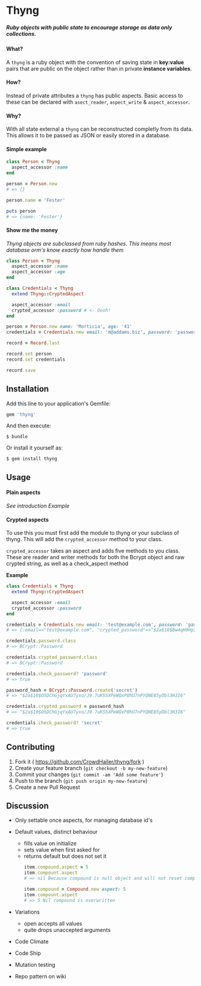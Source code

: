 # Thyng

##### Ruby objects with public state to encourage storage as data only collections.

#### What?
A `thyng` is a ruby object with the convention of saving state in **key:value** pairs that are public on the object rather than in private **instance variables**.

#### How?
Instead of private attributes a `thyng` has public aspects. Basic access to these can be declared with `asect_reader`, `aspect_write` & `aspect_accessor`.

#### Why?
With all state external a `thyng` can be reconstructed completly from its data. This allows it to be passed as JSON or easily stored in a database.

#### Simple example

```ruby
class Person < Thyng
  aspect_accessor :name
end

person = Person.new
# => {}

person.name = 'Fester'

puts person
# => {name: 'Fester'}
``` 

#### Show me the money
*Thyng objects are subclassed from ruby hashes. This means most database orm's know exactly how handle them*

```ruby
class Person < Thyng
  aspect_accessor :name
  aspect_accessor :age
end

class Credentials < Thyng
  extend Thyng::CryptedAspect

  aspect_accessor :email
  crypted_accessor :password # <- Oooh!
end

person = Person.new name: 'Morticia', age: '41'
credentials = Credentials.new email: 'm@addams.biz', password: 'password'

record = Record.last

record.set person
record.set credentials

record.save
```

## Installation

Add this line to your application's Gemfile:

```ruby
gem 'thyng'
```

And then execute:

    $ bundle

Or install it yourself as:

    $ gem install thyng

## Usage

#### Plain aspects
*See introduction Example*

#### Crypted aspects
To use this you must first add the module to thyng or your subclass of thyng. This will add the `crypted_accessor` method to your class.

`crypted_accessor` takes an aspect and adds five methods to you class. These are reader and writer methods for both the Bcrypt object and raw crypted string, as well as a check_aspect method

**Example**
```ruby
class Credentials < Thyng
  extend Thyng::CryptedAspect

  aspect_accessor :email
  crypted_accessor :password
end

credentials = Credentials.new email: 'test@example.com', password: 'password'
# => {:email=>"test@example.com", "crypted_password"=>"$2a$10$Bw4qH9Hp3iMG7c97SIBgJ.ahpXbL8M95FyDU7O.UHo4zgnxcm3bBi"} 

credentials.password.class
# => BCrypt::Password 

credentials.crypted_password.class
# => BCrypt::Password 

credentials.check_password? 'password'
# => true 

password_hash = BCrypt::Password.create('secret')
# => "$2a$10$O5DChGjqYxAU7yxo/J9.7uK55XPeWQxP0hU7nPYQNE85yDbl3H3I6" 

credentials.crypted_password = password_hash
# => "$2a$10$O5DChGjqYxAU7yxo/J9.7uK55XPeWQxP0hU7nPYQNE85yDbl3H3I6" 

credentials.check_password? 'secret'
# => true 

``` 

## Contributing

1. Fork it ( https://github.com/CrowdHailer/thyng/fork )
2. Create your feature branch (`git checkout -b my-new-feature`)
3. Commit your changes (`git commit -am 'Add some feature'`)
4. Push to the branch (`git push origin my-new-feature`)
5. Create a new Pull Request

## Discussion

- Only settable once aspects, for managing database id's
- Default values, distinct behaviour
  - fills value on initialize
  - sets value when first asked for
  - returns default but does not set it
    ```rb
    item.compound.aspect = 5
    item.compount.aspect
    # => nil Because compound is null object and will not reset compount on item

    item.compound = Compound.new aspect: 5
    item.compount.aspect
    # => 5 Nil compound is overwritten
    ```
- Variations
  - open accepts all values
  - quite drops unaccepted arguments

- Code Climate
- Code Ship
- Mutation testing
- Repo pattern on wiki
